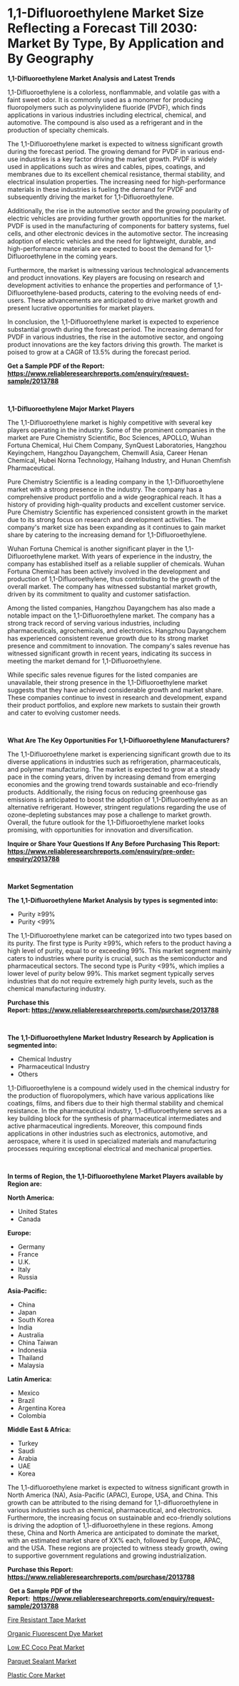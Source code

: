 <p><h1>1,1-Difluoroethylene Market Size Reflecting a Forecast Till 2030: Market By Type, By Application and By Geography</h1></p><p><strong>1,1-Difluoroethylene Market Analysis and Latest Trends</strong></p>
<p><p>1,1-Difluoroethylene is a colorless, nonflammable, and volatile gas with a faint sweet odor. It is commonly used as a monomer for producing fluoropolymers such as polyvinylidene fluoride (PVDF), which finds applications in various industries including electrical, chemical, and automotive. The compound is also used as a refrigerant and in the production of specialty chemicals.</p><p>The 1,1-Difluoroethylene market is expected to witness significant growth during the forecast period. The growing demand for PVDF in various end-use industries is a key factor driving the market growth. PVDF is widely used in applications such as wires and cables, pipes, coatings, and membranes due to its excellent chemical resistance, thermal stability, and electrical insulation properties. The increasing need for high-performance materials in these industries is fueling the demand for PVDF and subsequently driving the market for 1,1-Difluoroethylene.</p><p>Additionally, the rise in the automotive sector and the growing popularity of electric vehicles are providing further growth opportunities for the market. PVDF is used in the manufacturing of components for battery systems, fuel cells, and other electronic devices in the automotive sector. The increasing adoption of electric vehicles and the need for lightweight, durable, and high-performance materials are expected to boost the demand for 1,1-Difluoroethylene in the coming years.</p><p>Furthermore, the market is witnessing various technological advancements and product innovations. Key players are focusing on research and development activities to enhance the properties and performance of 1,1-Difluoroethylene-based products, catering to the evolving needs of end-users. These advancements are anticipated to drive market growth and present lucrative opportunities for market players.</p><p>In conclusion, the 1,1-Difluoroethylene market is expected to experience substantial growth during the forecast period. The increasing demand for PVDF in various industries, the rise in the automotive sector, and ongoing product innovations are the key factors driving this growth. The market is poised to grow at a CAGR of 13.5% during the forecast period.</p></p>
<p><strong>Get a Sample PDF of the Report:&nbsp; <a href="https://www.reliableresearchreports.com/enquiry/request-sample/2013788">https://www.reliableresearchreports.com/enquiry/request-sample/2013788</a></strong></p>
<p>&nbsp;</p>
<p><strong>1,1-Difluoroethylene Major Market Players</strong></p>
<p><p>The 1,1-Difluoroethylene market is highly competitive with several key players operating in the industry. Some of the prominent companies in the market are Pure Chemistry Scientific, Boc Sciences, APOLLO, Wuhan Fortuna Chemical, Hui Chem Company, SynQuest Laboratories, Hangzhou Keyingchem, Hangzhou Dayangchem, Chemwill Asia, Career Henan Chemical, Hubei Norna Technology, Haihang Industry, and Hunan Chemfish Pharmaceutical. </p><p>Pure Chemistry Scientific is a leading company in the 1,1-Difluoroethylene market with a strong presence in the industry. The company has a comprehensive product portfolio and a wide geographical reach. It has a history of providing high-quality products and excellent customer service. Pure Chemistry Scientific has experienced consistent growth in the market due to its strong focus on research and development activities. The company's market size has been expanding as it continues to gain market share by catering to the increasing demand for 1,1-Difluoroethylene.</p><p>Wuhan Fortuna Chemical is another significant player in the 1,1-Difluoroethylene market. With years of experience in the industry, the company has established itself as a reliable supplier of chemicals. Wuhan Fortuna Chemical has been actively involved in the development and production of 1,1-Difluoroethylene, thus contributing to the growth of the overall market. The company has witnessed substantial market growth, driven by its commitment to quality and customer satisfaction.</p><p>Among the listed companies, Hangzhou Dayangchem has also made a notable impact on the 1,1-Difluoroethylene market. The company has a strong track record of serving various industries, including pharmaceuticals, agrochemicals, and electronics. Hangzhou Dayangchem has experienced consistent revenue growth due to its strong market presence and commitment to innovation. The company's sales revenue has witnessed significant growth in recent years, indicating its success in meeting the market demand for 1,1-Difluoroethylene.</p><p>While specific sales revenue figures for the listed companies are unavailable, their strong presence in the 1,1-Difluoroethylene market suggests that they have achieved considerable growth and market share. These companies continue to invest in research and development, expand their product portfolios, and explore new markets to sustain their growth and cater to evolving customer needs.</p></p>
<p>&nbsp;</p>
<p><strong>What Are The Key Opportunities For 1,1-Difluoroethylene Manufacturers?</strong></p>
<p><p>The 1,1-Difluoroethylene market is experiencing significant growth due to its diverse applications in industries such as refrigeration, pharmaceuticals, and polymer manufacturing. The market is expected to grow at a steady pace in the coming years, driven by increasing demand from emerging economies and the growing trend towards sustainable and eco-friendly products. Additionally, the rising focus on reducing greenhouse gas emissions is anticipated to boost the adoption of 1,1-Difluoroethylene as an alternative refrigerant. However, stringent regulations regarding the use of ozone-depleting substances may pose a challenge to market growth. Overall, the future outlook for the 1,1-Difluoroethylene market looks promising, with opportunities for innovation and diversification.</p></p>
<p><strong>Inquire or Share Your Questions If Any Before Purchasing This Report: <a href="https://www.reliableresearchreports.com/enquiry/pre-order-enquiry/2013788">https://www.reliableresearchreports.com/enquiry/pre-order-enquiry/2013788</a></strong></p>
<p>&nbsp;</p>
<p><strong>Market Segmentation</strong></p>
<p><strong>The 1,1-Difluoroethylene Market Analysis by types is segmented into:</strong></p>
<p><ul><li>Purity ≥99%</li><li>Purity <99%</li></ul></p>
<p><p>The 1,1-Difluoroethylene market can be categorized into two types based on its purity. The first type is Purity ≥99%, which refers to the product having a high level of purity, equal to or exceeding 99%. This market segment mainly caters to industries where purity is crucial, such as the semiconductor and pharmaceutical sectors. The second type is Purity <99%, which implies a lower level of purity below 99%. This market segment typically serves industries that do not require extremely high purity levels, such as the chemical manufacturing industry.</p></p>
<p><strong>Purchase this Report:&nbsp;<a href="https://www.reliableresearchreports.com/purchase/2013788">https://www.reliableresearchreports.com/purchase/2013788</a></strong></p>
<p>&nbsp;</p>
<p><strong>The 1,1-Difluoroethylene Market Industry Research by Application is segmented into:</strong></p>
<p><ul><li>Chemical Industry</li><li>Pharmaceutical Industry</li><li>Others</li></ul></p>
<p><p>1,1-Difluoroethylene is a compound widely used in the chemical industry for the production of fluoropolymers, which have various applications like coatings, films, and fibers due to their high thermal stability and chemical resistance. In the pharmaceutical industry, 1,1-difluoroethylene serves as a key building block for the synthesis of pharmaceutical intermediates and active pharmaceutical ingredients. Moreover, this compound finds applications in other industries such as electronics, automotive, and aerospace, where it is used in specialized materials and manufacturing processes requiring exceptional electrical and mechanical properties.</p></p>
<p>&nbsp;</p>
<p><strong>In terms of Region, the 1,1-Difluoroethylene Market Players available by Region are:</strong></p>
<p>
    <p> <strong> North America: </strong>
        <ul>
            <li>United States</li>
            <li>Canada</li>
        </ul>
        </p> 
    <p> <strong> Europe: </strong>
        <ul>
            <li>Germany</li>
            <li>France</li>
            <li>U.K.</li>
            <li>Italy</li>
            <li>Russia</li>
        </ul>
        </p> 
    <p> <strong> Asia-Pacific: </strong>
        <ul>
            <li>China</li>
            <li>Japan</li>
            <li>South Korea</li>
            <li>India</li>
            <li>Australia</li>
            <li>China Taiwan</li>
            <li>Indonesia</li>
            <li>Thailand</li>
            <li>Malaysia</li>
        </ul>
        </p> 
    <p> <strong> Latin America: </strong>
        <ul>
            <li>Mexico</li>
            <li>Brazil</li>
            <li>Argentina Korea</li>
            <li>Colombia</li>
        </ul>
        </p> 
    <p> <strong> Middle East & Africa: </strong>
        <ul>
            <li>Turkey</li>
            <li>Saudi</li>
            <li>Arabia</li>
            <li>UAE</li>
            <li>Korea</li>
        </ul>
    </p>
    </p>
<p><p>The 1,1-difluoroethylene market is expected to witness significant growth in North America (NA), Asia-Pacific (APAC), Europe, USA, and China. This growth can be attributed to the rising demand for 1,1-difluoroethylene in various industries such as chemical, pharmaceutical, and electronics. Furthermore, the increasing focus on sustainable and eco-friendly solutions is driving the adoption of 1,1-difluoroethylene in these regions. Among these, China and North America are anticipated to dominate the market, with an estimated market share of XX% each, followed by Europe, APAC, and the USA. These regions are projected to witness steady growth, owing to supportive government regulations and growing industrialization.</p></p>
<p><strong>Purchase this Report: <a href="https://www.reliableresearchreports.com/purchase/2013788">https://www.reliableresearchreports.com/purchase/2013788</a></strong></p>
<p>&nbsp;<strong>Get a Sample PDF of the Report:&nbsp;&nbsp;<a href="https://www.reliableresearchreports.com/enquiry/request-sample/2013788">https://www.reliableresearchreports.com/enquiry/request-sample/2013788</a></strong></p>
<p><strong></strong></p>
<p><p><a href="https://medium.com/@audieyost1952/fire-resistant-tape-market-size-reveals-the-best-marketing-channels-in-global-industry-5619ea532187">Fire Resistant Tape Market</a></p><p><a href="https://medium.com/@zoeyjohns1903/decoding-organic-fluorescent-dye-market-metrics-market-share-trends-and-growth-patterns-63b444b2a0f8">Organic Fluorescent Dye Market</a></p><p><a href="https://medium.com/@kaceyrath/low-ec-coco-peat-market-size-cagr-trends-2024-2030-1e46312c2ba6">Low EC Coco Peat Market</a></p><p><a href="https://medium.com/@tonikuhic/analyzing-parquet-sealant-market-global-industry-perspective-and-forecast-2023-to-2030-30bbf0f0967f">Parquet Sealant Market</a></p><p><a href="https://medium.com/@theomorar2000/plastic-core-market-exploring-market-share-market-trends-and-future-growth-7990fd54e9c5">Plastic Core Market</a></p></p>
